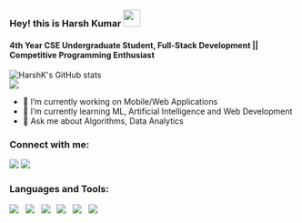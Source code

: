 ### Hey! this is Harsh Kumar <img src="https://raw.githubusercontent.com/MartinHeinz/MartinHeinz/master/wave.gif" width="30px">
#### 4th Year CSE Undergraduate Student, Full-Stack Development || Competitive Programming Enthusiast

![HarshK's GitHub stats](https://github-readme-stats.vercel.app/api?username=HarshaK47&show_icons=true&theme=dracula)<br/>
<img src="https://github-readme-stats.vercel.app/api/top-langs/?username=HarshaK47&layout=compact&count_private=true&show_icons=true&theme=algolia&include_all_commits=true" />

- 🔭 I’m currently working on Mobile/Web Applications
- 🌱 I’m currently learning ML, Artificial Intelligence and Web Development
- 💬 Ask me about Algorithms, Data Analytics
### Connect with me:
<a href="https://www.linkedin.com/in/harshk04/"><img src="https://img.icons8.com/fluent/48/000000/linkedin.png"/></a>
<a href="https://github.com/HarshaK47/"><img src="https://img.icons8.com/fluent/48/000000/github.png"/></a>
### Languages and Tools:
<img src="https://img.icons8.com/color/48/000000/c-plus-plus-logo.png"/> &nbsp; <img src="https://img.icons8.com/color/48/000000/c-programming.png"/> &nbsp; <img src="https://img.icons8.com/color/48/000000/python.png"/> &nbsp; <img src="https://img.icons8.com/color/48/000000/html-5.png"/> &nbsp; <img src="https://img.icons8.com/color/48/000000/css3.png"/> &nbsp; <img src="https://img.icons8.com/color/48/000000/javascript.png"/>
